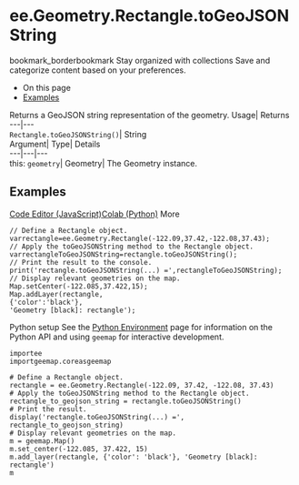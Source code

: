  
#  ee.Geometry.Rectangle.toGeoJSONString
bookmark_borderbookmark Stay organized with collections  Save and categorize content based on your preferences.
  * On this page
  * [Examples](https://developers.google.com/earth-engine/apidocs/ee-geometry-rectangle-togeojsonstring#examples)


Returns a GeoJSON string representation of the geometry. 
Usage| Returns  
---|---  
`Rectangle.toGeoJSONString()`| String  
Argument| Type| Details  
---|---|---  
this: `geometry`| Geometry| The Geometry instance.  
## Examples
[Code Editor (JavaScript)](https://developers.google.com/earth-engine/apidocs/ee-geometry-rectangle-togeojsonstring#code-editor-javascript-sample)[Colab (Python)](https://developers.google.com/earth-engine/apidocs/ee-geometry-rectangle-togeojsonstring#colab-python-sample) More
```
// Define a Rectangle object.
varrectangle=ee.Geometry.Rectangle(-122.09,37.42,-122.08,37.43);
// Apply the toGeoJSONString method to the Rectangle object.
varrectangleToGeoJSONString=rectangle.toGeoJSONString();
// Print the result to the console.
print('rectangle.toGeoJSONString(...) =',rectangleToGeoJSONString);
// Display relevant geometries on the map.
Map.setCenter(-122.085,37.422,15);
Map.addLayer(rectangle,
{'color':'black'},
'Geometry [black]: rectangle');
```
Python setup
See the [ Python Environment](https://developers.google.com/earth-engine/guides/python_install) page for information on the Python API and using `geemap` for interactive development.
```
importee
importgeemap.coreasgeemap
```
```
# Define a Rectangle object.
rectangle = ee.Geometry.Rectangle(-122.09, 37.42, -122.08, 37.43)
# Apply the toGeoJSONString method to the Rectangle object.
rectangle_to_geojson_string = rectangle.toGeoJSONString()
# Print the result.
display('rectangle.toGeoJSONString(...) =', rectangle_to_geojson_string)
# Display relevant geometries on the map.
m = geemap.Map()
m.set_center(-122.085, 37.422, 15)
m.add_layer(rectangle, {'color': 'black'}, 'Geometry [black]: rectangle')
m
```

